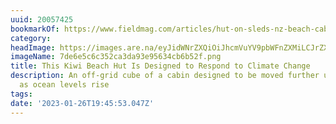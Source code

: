 ```yaml
---
uuid: 20057425
bookmarkOf: https://www.fieldmag.com/articles/hut-on-sleds-nz-beach-cabin
category:
headImage: https://images.are.na/eyJidWNrZXQiOiJhcmVuYV9pbWFnZXMiLCJrZXkiOiIyMDA1NzQyNS9vcmlnaW5hbF83ZGU2ZTVjNmMzNTJjYTNkYTkzZTk1NjM0Y2I2YjUyZi5wbmciLCJlZGl0cyI6eyJyZXNpemUiOnsid2lkdGgiOjEyMDAsImhlaWdodCI6MTIwMCwiZml0IjoiaW5zaWRlIiwid2l0aG91dEVubGFyZ2VtZW50Ijp0cnVlfSwid2VicCI6eyJxdWFsaXR5Ijo5MH0sImpwZWciOnsicXVhbGl0eSI6OTB9LCJyb3RhdGUiOm51bGx9fQ==?bc=0
imageName: 7de6e5c6c352ca3da93e95634cb6b52f.png
title: This Kiwi Beach Hut Is Designed to Respond to Climate Change
description: An off-grid cube of a cabin designed to be moved further up the beach
  as ocean levels rise
tags:
date: '2023-01-26T19:45:53.047Z'
---
```

